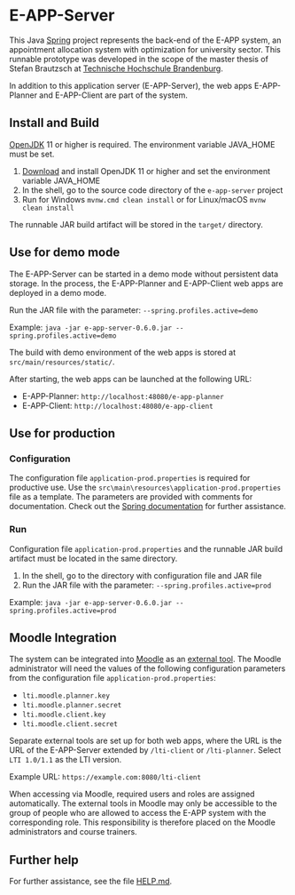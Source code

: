 # E-APP-Server

This Java [Spring](https://spring.io/) project represents the back-end of the E-APP system, an appointment allocation system with optimization for university sector.
This runnable prototype was developed in the scope of the master thesis of Stefan Brautzsch at [Technische Hochschule Brandenburg](https://www.th-brandenburg.de/).

In addition to this application server (E-APP-Server), the web apps E-APP-Planner and E-APP-Client are part of the system.

## Install and Build

[OpenJDK](https://openjdk.java.net/) 11 or higher is required. The environment variable JAVA_HOME must be set.

1. [Download](https://jdk.java.net/) and install OpenJDK 11 or higher and set the environment variable JAVA_HOME
2. In the shell, go to the source code directory of the `e-app-server` project
3. Run for Windows `mvnw.cmd clean install` or for Linux/macOS `mvnw clean install`

The runnable JAR build artifact will be stored in the `target/` directory.

## Use for demo mode

The E-APP-Server can be started in a demo mode without persistent data storage. 
In the process, the E-APP-Planner and E-APP-Client web apps are deployed in a demo mode.

Run the JAR file with the parameter: `--spring.profiles.active=demo`

Example: `java -jar e-app-server-0.6.0.jar --spring.profiles.active=demo`

The build with demo environment of the web apps is stored at `src/main/resources/static/`.

After starting, the web apps can be launched at the following URL:
* E-APP-Planner: `http://localhost:48080/e-app-planner`
* E-APP-Client: `http://localhost:48080/e-app-client`

## Use for production

### Configuration
The configuration file `application-prod.properties` is required for productive use.
Use the `src\main\resources\application-prod.properties` file as a template.
The parameters are provided with comments for documentation.
Check out the [Spring documentation](https://docs.spring.io/spring-boot/docs/2.4.1/reference/html/) for further assistance.

### Run
Configuration file `application-prod.properties` and the runnable JAR build artifact must be located in the same directory.

1. In the shell, go to the directory with configuration file and JAR file
2. Run the JAR file with the parameter: `--spring.profiles.active=prod`
   
Example: `java -jar e-app-server-0.6.0.jar --spring.profiles.active=prod`

## Moodle Integration

The system can be integrated into [Moodle](https://moodle.org/) as an [external tool](https://docs.moodle.org/310/en/External_tool).
The Moodle administrator will need the values of the following configuration parameters from the configuration file `application-prod.properties`:
* `lti.moodle.planner.key`
* `lti.moodle.planner.secret`
* `lti.moodle.client.key`
* `lti.moodle.client.secret`

Separate external tools are set up for both web apps, where the URL is the URL of the E-APP-Server extended by `/lti-client` or `/lti-planner`.
Select `LTI 1.0/1.1` as the LTI version.

Example URL: `https://example.com:8080/lti-client`

When accessing via Moodle, required users and roles are assigned automatically.
The external tools in Moodle may only be accessible to the group of people who are allowed to access the E-APP system with the corresponding role.
This responsibility is therefore placed on the Moodle administrators and course trainers.

## Further help

For further assistance, see the file [HELP.md](HELP.md).
